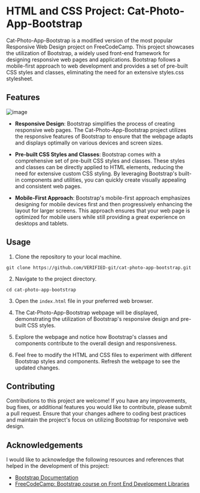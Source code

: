 # HTML and CSS Project: Cat-Photo-App-Bootstrap

Cat-Photo-App-Bootstrap is a modified version of the most popular Responsive Web Design project on FreeCodeCamp. This project showcases the utilization of Bootstrap, a widely used front-end framework for designing responsive web pages and applications. Bootstrap follows a mobile-first approach to web development and provides a set of pre-built CSS styles and classes, eliminating the need for an extensive styles.css stylesheet.

## Features
![image](https://github.com/VERIFIED-git/Cat-Photo-App-Bootstrap/assets/123449884/20dc4bd8-1746-472d-99f9-7398ffab0513)
- **Responsive Design**: Bootstrap simplifies the process of creating responsive web pages. The Cat-Photo-App-Bootstrap project utilizes the responsive features of Bootstrap to ensure that the webpage adapts and displays optimally on various devices and screen sizes.

- **Pre-built CSS Styles and Classes**: Bootstrap comes with a comprehensive set of pre-built CSS styles and classes. These styles and classes can be directly applied to HTML elements, reducing the need for extensive custom CSS styling. By leveraging Bootstrap's built-in components and utilities, you can quickly create visually appealing and consistent web pages.

- **Mobile-First Approach**: Bootstrap's mobile-first approach emphasizes designing for mobile devices first and then progressively enhancing the layout for larger screens. This approach ensures that your web page is optimized for mobile users while still providing a great experience on desktops and tablets.

## Usage

1. Clone the repository to your local machine.
```
git clone https://github.com/VERIFIED-git/cat-photo-app-bootstrap.git
```

2. Navigate to the project directory.
```
cd cat-photo-app-bootstrap
```

3. Open the `index.html` file in your preferred web browser.

4. The Cat-Photo-App-Bootstrap webpage will be displayed, demonstrating the utilization of Bootstrap's responsive design and pre-built CSS styles.

5. Explore the webpage and notice how Bootstrap's classes and components contribute to the overall design and responsiveness.

6. Feel free to modify the HTML and CSS files to experiment with different Bootstrap styles and components. Refresh the webpage to see the updated changes.

## Contributing

Contributions to this project are welcome! If you have any improvements, bug fixes, or additional features you would like to contribute, please submit a pull request. Ensure that your changes adhere to coding best practices and maintain the project's focus on utilizing Bootstrap for responsive web design.

## Acknowledgements

I would like to acknowledge the following resources and references that helped in the development of this project:

- [Bootstrap Documentation](https://getbootstrap.com/docs)
- [FreeCodeCamp: Bootstrap course on Front End Development Libraries](https://www.freecodecamp.org/learn/front-end-development-libraries/#bootstrap)
